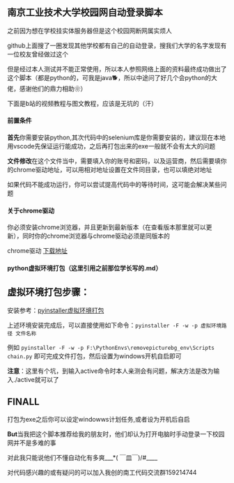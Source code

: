 ## 南京工业技术大学校园网自动登录脚本

之前因为想在学校挂实体服务器但是这个校园网断网属实烦人

github上面搜了一圈发现其他学校都有自己的自动登录，搜我们大学的名字发现有一位校友曾经做过这个

但是经过本人测试并不能正常使用，所以本人参照网络上面的资料最终成功做出了这个脚本（都是python的，可我是java🐕，所以中途问了好几个会python的大佬，感谢他们的鼎力相助❀）

下面是b站的视频教程与图文教程，应该是无坑的（汗）

#### 前置条件

**首先**你需要安装python,其次代码中的selenium库是你需要安装的，建议现在本地用vscode先保证运行能成功，之后再打包出来的exe一般就不会有太大的问题

**文件修改**在这个文件当中，需要填入你的账号和密码，以及运营商，然后需要填你的chrome驱动地址，可以用相对地址设置在文件同目录，也可以填绝对地址

如果代码不能成功运行，你可以尝试提高代码中的等待时间，这可能会解决某些问题

#### 关于chrome驱动

你必须安装chrome浏览器，并且更新到最新版本（在查看版本那里就可以更新），同时你的chrome浏览器与chrome驱动必须是同版本的

chrome驱动 [下载地址](https://googlechromelabs.github.io/chrome-for-testing/)

#### python虚拟环境打包（这里引用之前那位学长写的.md）

## 虚拟环境打包步骤：

安装参考：[pyinstaller虚拟环境打包](https://www.jianshu.com/p/2656fbc01c54)

上述环境安装完成后，可以直接使用如下命令：```pyinstaller -F -w -p 虚拟环境路径 文件名称```

例如 ``` pyinstaller -F -w -p F:\PythonEnvs\removepicturebg_env\Scripts chain.py ``` 即可完成文件打包，然后设置为windows开机自启即可

**注意**：这里有个坑，到输入active命令时本人亲测会有问题，解决方法是改为输入./active就可以了

## FINALL

打包为exe之后你可以设定windowws计划任务,或者设为开机后自启

**But**当我把这个脚本推荐给我的朋友时，他们却认为打开电脑时手动登录一下校园网并不是多难的事

对此我只能说他们不懂自动化有多爽___*( ￣皿￣)/#____

对代码感兴趣的或有疑问的可以加入我创的南工代码交流群159214744





